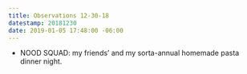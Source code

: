 ```yaml
---
title: Observations 12-30-18
datestamp: 20181230
date: 2019-01-05 17:48:00 -06:00
---
```


- NOOD SQUAD: my friends’ and my sorta-annual homemade pasta dinner night.
